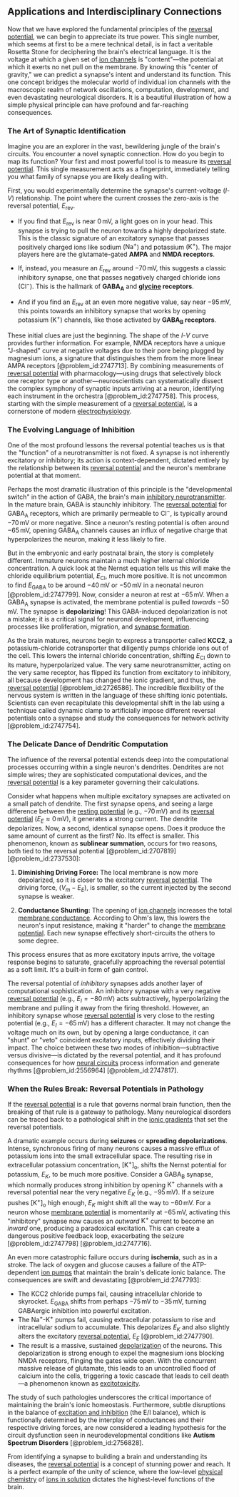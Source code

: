 ## Applications and Interdisciplinary Connections

Now that we have explored the fundamental principles of the [reversal potential](@article_id:176956), we can begin to appreciate its true power. This single number, which seems at first to be a mere technical detail, is in fact a veritable Rosetta Stone for deciphering the brain's electrical language. It is the voltage at which a given set of [ion channels](@article_id:143768) is "content"—the potential at which it exerts no net pull on the membrane. By knowing this "center of gravity," we can predict a synapse's intent and understand its function. This one concept bridges the molecular world of individual ion channels with the macroscopic realm of network oscillations, computation, development, and even devastating neurological disorders. It is a beautiful illustration of how a simple physical principle can have profound and far-reaching consequences.

### The Art of Synaptic Identification

Imagine you are an explorer in the vast, bewildering jungle of the brain's circuits. You encounter a novel synaptic connection. How do you begin to map its function? Your first and most powerful tool is to measure its [reversal potential](@article_id:176956). This single measurement acts as a fingerprint, immediately telling you what family of synapse you are likely dealing with.

First, you would experimentally determine the synapse's current-voltage ($I$-$V$) relationship. The point where the current crosses the zero-axis is the reversal potential, $E_{\mathrm{rev}}$.

*   If you find that $E_{\mathrm{rev}}$ is near $0 \, \mathrm{mV}$, a light goes on in your head. This synapse is trying to pull the neuron towards a highly depolarized state. This is the classic signature of an excitatory synapse that passes positively charged ions like sodium ($\mathrm{Na}^+$) and potassium ($\mathrm{K}^+$). The major players here are the glutamate-gated **AMPA** and **NMDA receptors**.

*   If, instead, you measure an $E_{\mathrm{rev}}$ around $-70 \, \mathrm{mV}$, this suggests a classic inhibitory synapse, one that passes negatively charged chloride ions ($\mathrm{Cl}^-$). This is the hallmark of **GABA$_{\mathrm{A}}$** and **[glycine](@article_id:176037) receptors**.

*   And if you find an $E_{\mathrm{rev}}$ at an even more negative value, say near $-95 \, \mathrm{mV}$, this points towards an inhibitory synapse that works by opening potassium ($\mathrm{K}^+$) channels, like those activated by **GABA$_{\mathrm{B}}$ receptors**.

These initial clues are just the beginning. The shape of the $I$-$V$ curve provides further information. For example, NMDA receptors have a unique "J-shaped" curve at negative voltages due to their pore being plugged by magnesium ions, a signature that distinguishes them from the more linear AMPA receptors [@problem_id:2747713]. By combining measurements of [reversal potential](@article_id:176956) with pharmacology—using drugs that selectively block one receptor type or another—neuroscientists can systematically dissect the complex symphony of synaptic inputs arriving at a neuron, identifying each instrument in the orchestra [@problem_id:2747758]. This process, starting with the simple measurement of a [reversal potential](@article_id:176956), is a cornerstone of modern [electrophysiology](@article_id:156237).

### The Evolving Language of Inhibition

One of the most profound lessons the reversal potential teaches us is that the "function" of a neurotransmitter is not fixed. A synapse is not inherently excitatory or inhibitory; its action is context-dependent, dictated entirely by the relationship between its [reversal potential](@article_id:176956) and the neuron's membrane potential at that moment.

Perhaps the most dramatic illustration of this principle is the "developmental switch" in the action of GABA, the brain's main [inhibitory neurotransmitter](@article_id:170780). In the mature brain, GABA is staunchly inhibitory. The [reversal potential](@article_id:176956) for GABA$_{\mathrm{A}}$ receptors, which are primarily permeable to $\mathrm{Cl}^-$, is typically around $-70 \, \mathrm{mV}$ or more negative. Since a neuron's resting potential is often around $-65 \, \mathrm{mV}$, opening GABA$_{\mathrm{A}}$ channels causes an influx of negative charge that hyperpolarizes the neuron, making it less likely to fire.

But in the embryonic and early postnatal brain, the story is completely different. Immature neurons maintain a much higher internal chloride concentration. A quick look at the Nernst equation tells us this will make the chloride equilibrium potential, $E_{\mathrm{Cl}}$, much more positive. It is not uncommon to find $E_{\mathrm{GABA}}$ to be around $-40 \, \mathrm{mV}$ or $-50 \, \mathrm{mV}$ in a neonatal neuron [@problem_id:2747799]. Now, consider a neuron at rest at $-65 \, \mathrm{mV}$. When a GABA$_{\mathrm{A}}$ synapse is activated, the membrane potential is pulled *towards* $-50 \, \mathrm{mV}$. The synapse is **depolarizing**! This GABA-induced depolarization is not a mistake; it is a critical signal for neuronal development, influencing processes like proliferation, migration, and [synapse formation](@article_id:167187).

As the brain matures, neurons begin to express a transporter called **KCC2**, a potassium-chloride cotransporter that diligently pumps chloride ions out of the cell. This lowers the internal chloride concentration, shifting $E_{\mathrm{Cl}}$ down to its mature, hyperpolarized value. The very same neurotransmitter, acting on the very same receptor, has flipped its function from excitatory to inhibitory, all because development has changed the ionic gradient, and thus, the [reversal potential](@article_id:176956) [@problem_id:2726586]. The incredible flexibility of the nervous system is written in the language of these shifting ionic potentials. Scientists can even recapitulate this developmental shift in the lab using a technique called dynamic clamp to artificially impose different reversal potentials onto a synapse and study the consequences for network activity [@problem_id:2747754].

### The Delicate Dance of Dendritic Computation

The influence of the reversal potential extends deep into the computational processes occurring within a single neuron's dendrites. Dendrites are not simple wires; they are sophisticated computational devices, and the [reversal potential](@article_id:176956) is a key parameter governing their calculations.

Consider what happens when multiple excitatory synapses are activated on a small patch of dendrite. The first synapse opens, and seeing a large difference between the [resting potential](@article_id:175520) (e.g., $-70 \, \mathrm{mV}$) and its [reversal potential](@article_id:176956) ($E_E \approx 0 \, \mathrm{mV}$), it generates a strong current. The dendrite depolarizes. Now, a second, identical synapse opens. Does it produce the same amount of current as the first? No. Its effect is smaller. This phenomenon, known as **sublinear summation**, occurs for two reasons, both tied to the reversal potential [@problem_id:2707819] [@problem_id:2737530]:

1.  **Diminishing Driving Force:** The local membrane is now more depolarized, so it is closer to the excitatory [reversal potential](@article_id:176956). The driving force, $(V_m - E_E)$, is smaller, so the current injected by the second synapse is weaker.

2.  **Conductance Shunting:** The opening of [ion channels](@article_id:143768) increases the total [membrane conductance](@article_id:166169). According to Ohm's law, this lowers the neuron's input resistance, making it "harder" to change the [membrane potential](@article_id:150502). Each new synapse effectively short-circuits the others to some degree.

This process ensures that as more excitatory inputs arrive, the voltage response begins to saturate, gracefully approaching the reversal potential as a soft limit. It's a built-in form of gain control.

The reversal potential of *inhibitory* synapses adds another layer of computational sophistication. An inhibitory synapse with a very negative [reversal potential](@article_id:176956) (e.g., $E_I = -80 \, \mathrm{mV}$) acts subtractively, hyperpolarizing the membrane and pulling it away from the firing threshold. However, an inhibitory synapse whose [reversal potential](@article_id:176956) is very close to the resting potential (e.g., $E_I = -65 \, \mathrm{mV}$) has a different character. It may not change the voltage much on its own, but by opening a large conductance, it can "shunt" or "veto" coincident excitatory inputs, effectively dividing their impact. The choice between these two modes of inhibition—subtractive versus divisive—is dictated by the reversal potential, and it has profound consequences for how [neural circuits](@article_id:162731) process information and generate rhythms [@problem_id:2556964] [@problem_id:2747817].

### When the Rules Break: Reversal Potentials in Pathology

If the [reversal potential](@article_id:176956) is a rule that governs normal brain function, then the breaking of that rule is a gateway to pathology. Many neurological disorders can be traced back to a pathological shift in the [ionic gradients](@article_id:170516) that set the reversal potentials.

A dramatic example occurs during **seizures** or **spreading depolarizations**. Intense, synchronous firing of many neurons causes a massive efflux of potassium ions into the small extracellular space. The resulting rise in extracellular potassium concentration, $[\mathrm{K}^+]_{\mathrm{o}}$, shifts the Nernst potential for potassium, $E_K$, to be much more positive. Consider a GABA$_{\mathrm{B}}$ synapse, which normally produces strong inhibition by opening $\mathrm{K}^+$ channels with a reversal potential near the very negative $E_K$ (e.g., $-95 \, \mathrm{mV}$). If a seizure pushes $[\mathrm{K}^+]_{\mathrm{o}}$ high enough, $E_K$ might shift all the way to $-60 \, \mathrm{mV}$. For a neuron whose [membrane potential](@article_id:150502) is momentarily at $-65 \, \mathrm{mV}$, activating this "inhibitory" synapse now causes an *outward* $\mathrm{K}^+$ current to become an *inward* one, producing a paradoxical excitation. This can create a dangerous positive feedback loop, exacerbating the seizure [@problem_id:2747798] [@problem_id:2747716].

An even more catastrophic failure occurs during **ischemia**, such as in a stroke. The lack of oxygen and glucose causes a failure of the ATP-dependent [ion pumps](@article_id:168361) that maintain the brain's delicate ionic balance. The consequences are swift and devastating [@problem_id:2747793]:

*   The KCC2 chloride pumps fail, causing intracellular chloride to skyrocket. $E_{\mathrm{GABA}}$ shifts from perhaps $-75 \, \mathrm{mV}$ to $-35 \, \mathrm{mV}$, turning GABAergic inhibition into powerful excitation.
*   The $\mathrm{Na}^+$-$\mathrm{K}^+$ pumps fail, causing extracellular potassium to rise and intracellular sodium to accumulate. This depolarizes $E_K$ and also slightly alters the excitatory [reversal potential](@article_id:176956), $E_E$ [@problem_id:2747790].
*   The result is a massive, sustained [depolarization](@article_id:155989) of the neurons. This depolarization is strong enough to expel the magnesium ions blocking NMDA receptors, flinging the gates wide open. With the concurrent massive release of glutamate, this leads to an uncontrolled flood of calcium into the cells, triggering a toxic cascade that leads to cell death—a phenomenon known as [excitotoxicity](@article_id:150262).

The study of such pathologies underscores the critical importance of maintaining the brain's ionic homeostasis. Furthermore, subtle disruptions in the balance of [excitation and inhibition](@article_id:175568) (the E/I balance), which is functionally determined by the interplay of conductances and their respective driving forces, are now considered a leading hypothesis for the circuit dysfunction seen in neurodevelopmental conditions like **Autism Spectrum Disorders** [@problem_id:2756828].

From identifying a synapse to building a brain and understanding its diseases, the [reversal potential](@article_id:176956) is a concept of stunning power and reach. It is a perfect example of the unity of science, where the low-level [physical chemistry](@article_id:144726) of [ions in solution](@article_id:143413) dictates the highest-level functions of the brain.